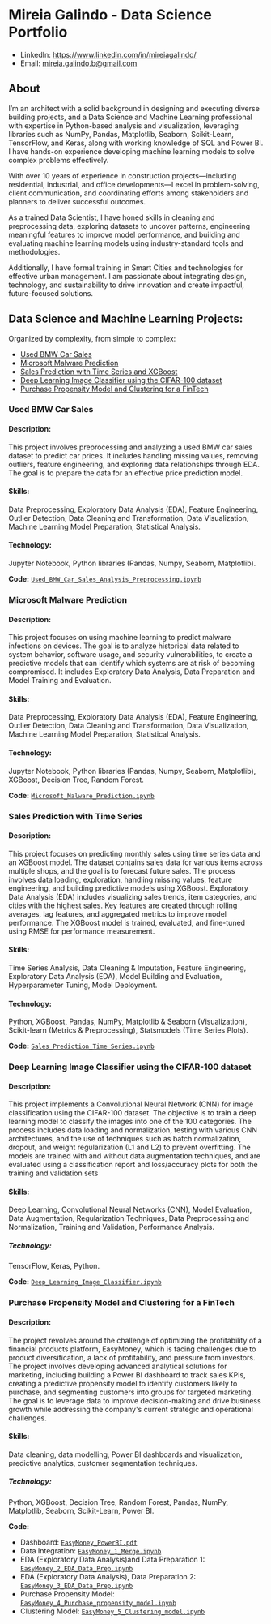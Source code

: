 # Mireia Galindo - Data Science Portfolio
- LinkedIn: https://www.linkedin.com/in/mireiagalindo/
- Email: mireia.galindo.b@gmail.com


## About
I’m an architect with a solid background in designing and executing diverse building projects, and a Data Science and Machine Learning professional with expertise in Python-based analysis and visualization, leveraging libraries such as NumPy, Pandas, Matplotlib, Seaborn, Scikit-Learn, TensorFlow, and Keras, along with working knowledge of SQL and Power BI. I have hands-on experience developing machine learning models to solve complex problems effectively.

With over 10 years of experience in construction projects—including residential, industrial, and office developments—I excel in problem-solving, client communication, and coordinating efforts among stakeholders and planners to deliver successful outcomes.

As a trained Data Scientist, I have honed skills in cleaning and preprocessing data, exploring datasets to uncover patterns, engineering meaningful features to improve model performance, and building and evaluating machine learning models using industry-standard tools and methodologies.

Additionally, I have formal training in Smart Cities and technologies for effective urban management. I am passionate about integrating design, technology, and sustainability to drive innovation and create impactful, future-focused solutions.


## Data Science and Machine Learning Projects:

Organized by complexity, from simple to complex: 

- [Used BMW Car Sales](https://github.com/mireiagalindo/Data-Science-Portfolio/blob/main/README.md#used-bmw-car-sales)
- [Microsoft Malware Prediction](https://github.com/mireiagalindo/Data-Science-Portfolio/blob/main/README.md#Microsoft-Malware-Prediction)
- [Sales Prediction with Time Series and XGBoost](https://github.com/mireiagalindo/Data-Science-Portfolio/blob/main/README.md#Sales-Prediction-with-Time-Series-and-XGBoost)
- [Deep Learning Image Classifier using the CIFAR-100 dataset](https://github.com/mireiagalindo/Data-Science-Portfolio/blob/main/README.md#Deep-Learning-Image-Classifier-using-the-CIFAR-100-dataset)
- [Purchase Propensity Model and Clustering for a FinTech](https://github.com/mireiagalindo/Data-Science-Portfolio/blob/main/README.md#Purchase-Propensity-Model-and-Clustering-for-a-FinTech)



### Used BMW Car Sales

#### **Description:** 
This project involves preprocessing and analyzing a used BMW car sales dataset to predict car prices. It includes handling missing values, removing outliers, feature engineering, and exploring data relationships through EDA. The goal is to prepare the data for an effective price prediction model.

#### **Skills:** 
Data Preprocessing, Exploratory Data Analysis (EDA), Feature Engineering, Outlier Detection, Data Cleaning and Transformation, Data Visualization, Machine Learning Model Preparation, Statistical Analysis. 

#### **Technology:** 
Jupyter Notebook, Python libraries (Pandas, Numpy, Seaborn, Matplotlib).

**Code:** [`Used_BMW_Car_Sales_Analysis_Preprocessing.ipynb`](https://github.com/mireiagalindo/portfolio_projects/blob/main/Used_BMW_Car_Sales_Analysis_Preprocessing.ipynb)


### Microsoft Malware Prediction 

#### **Description:** 
This project focuses on using machine learning to predict malware infections on devices. The goal is to analyze historical data related to system behavior, software usage, and security vulnerabilities, to create a  predictive models that can identify which systems are at risk of becoming compromised. It includes Exploratory Data Analysis, Data Preparation and Model Training and Evaluation. 

#### **Skills:** 
Data Preprocessing, Exploratory Data Analysis (EDA), Feature Engineering, Outlier Detection, Data Cleaning and Transformation, Data Visualization, Machine Learning Model Preparation, Statistical Analysis.

#### **Technology:** 
Jupyter Notebook, Python libraries (Pandas, Numpy, Seaborn, Matplotlib), XGBoost, Decision Tree, Random Forest. 

**Code:** [`Microsoft_Malware_Prediction.ipynb`](https://github.com/mireiagalindo/portfolio_projects/blob/main/Microsoft_Malware_Prediction.ipynb)


### Sales Prediction with Time Series

#### **Description:** 
This project focuses on predicting monthly sales using time series data and an XGBoost model. The dataset contains sales data for various items across multiple shops, and the goal is to forecast future sales. The process involves data loading, exploration, handling missing values, feature engineering, and building predictive models using XGBoost. Exploratory Data Analysis (EDA) includes visualizing sales trends, item categories, and cities with the highest sales. Key features are created through rolling averages, lag features, and aggregated metrics to improve model performance. The XGBoost model is trained, evaluated, and fine-tuned using RMSE for performance measurement.

#### **Skills:**
Time Series Analysis, Data Cleaning & Imputation, Feature Engineering, Exploratory Data Analysis (EDA), Model Building and Evaluation, Hyperparameter Tuning, Model Deployment. 

#### **Technology:**
Python, XGBoost, Pandas, NumPy, Matplotlib & Seaborn (Visualization), Scikit-learn (Metrics & Preprocessing), Statsmodels (Time Series Plots). 

**Code:** [`Sales_Prediction_Time_Series.ipynb`](https://github.com/mireiagalindo/portfolio_projects/blob/main/Sales_Prediction_Time_Series.ipynb)


### Deep Learning Image Classifier using the CIFAR-100 dataset

#### **Description:**
This project implements a Convolutional Neural Network (CNN) for image classification using the CIFAR-100 dataset. The objective is to train a deep learning model to classify the images into one of the 100 categories. The process includes data loading and normalization, testing with various CNN architectures, and the use of techniques such as batch normalization, dropout, and weight regularization (L1 and L2) to prevent overfitting. The models are trained with and without data augmentation techniques, and are evaluated using a classification report and loss/accuracy plots for both the training and validation sets

#### **Skills:**

Deep Learning, Convolutional Neural Networks (CNN), Model Evaluation, Data Augmentation, Regularization Techniques, Data Preprocessing and Normalization, Training and Validation, Performance Analysis. 

##### **Technology:**

TensorFlow, Keras, Python. 


**Code:** [`Deep_Learning_Image_Classifier.ipynb`](https://github.com/mireiagalindo/portfolio_projects/blob/main/Deep_Learning_Image_Classifier.ipynb)


### Purchase Propensity Model and Clustering for a FinTech

#### **Description:**

The project revolves around the challenge of optimizing the profitability of a financial products platform, EasyMoney, which is facing challenges due to product diversification, a lack of profitability, and pressure from investors. The project involves developing advanced analytical solutions for marketing, including building a Power BI dashboard to track sales KPIs, creating a predictive propensity model to identify customers likely to purchase, and segmenting customers into groups for targeted marketing. The goal is to leverage data to improve decision-making and drive business growth while addressing the company's current strategic and operational challenges.

#### **Skills:**

Data cleaning, data modelling, Power BI dashboards and visualization, predictive analytics, customer segmentation techniques. 

##### **Technology:**

Python, XGBoost, Decision Tree, Random Forest, Pandas, NumPy, Matplotlib, Seaborn, Scikit-Learn, Power BI.


**Code:** 
- Dashboard: [`EasyMoney_PowerBI.pdf`](https://github.com/mireiagalindo/portfolio_projects/blob/main/EasyMoney_PowerBI.pdf)
- Data Integration: [`EasyMoney_1_Merge.ipynb`](https://github.com/mireiagalindo/portfolio_projects/blob/main/EasyMoney_1_Merge.ipynb)
- EDA (Exploratory Data Analysis)and Data Preparation 1: [`EasyMoney_2_EDA_Data_Prep.ipynb`](https://github.com/mireiagalindo/portfolio_projects/blob/main/EasyMoney_2_EDA_Data_Prep.ipynb)
- EDA (Exploratory Data Analysis), Data Preparation 2: [`EasyMoney_3_EDA_Data_Prep.ipynb`](https://github.com/mireiagalindo/portfolio_projects/blob/main/EasyMoney_3_EDA_Data_Prep.ipynb)
- Purchase Propensity Model: [`EasyMoney_4_Purchase_propensity_model.ipynb`](https://github.com/mireiagalindo/portfolio_projects/blob/main/EasyMoney_4_Purchase_propensity_model.ipynb)
- Clustering Model: [`EasyMoney_5_Clustering_model.ipynb`](https://github.com/mireiagalindo/portfolio_projects/blob/main/EasyMoney_5_Clustering_model.ipynb)


